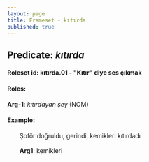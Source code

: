 ```yaml
---
layout: page
title: Frameset - kıtırda
published: true
---
```

<h2>Predicate: <i>kıtırda</i></h2>
<h4>Roleset id: kıtırda.01 - "Kıtır" diye ses çıkmak<br>
<h4>Roles:</h4>
<b>Arg-1</b>: <i>kıtırdayan şey</i>  (NOM) <br>
<h4>Example:</h4>
&emsp;&emsp;Şoför doğruldu, gerindi, kemikleri kıtırdadı<br><br>
&emsp;&emsp;<b>Arg1</b>:  kemikleri<br>

